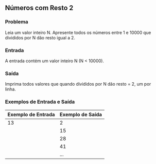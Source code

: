 ## Números com Resto 2

### Problema

Leia um valor inteiro N. Apresente todos os números entre 1 e 10000 que divididos por N dão resto igual a 2.

### Entrada

A entrada contém um valor inteiro N (N < 10000).

### Saída

Imprima todos valores que quando divididos por N dão resto = 2, um por linha.

### Exemplos de Entrada e Saída

| Exemplo de Entrada | Exemplo de Saída |
|--------------------|------------------|
| 13                 | 2                |
|                    | 15               |
|                    | 28               |
|                    | 41               |
|                    | ...              |
